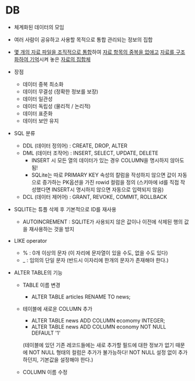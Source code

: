 # DB

- 체계화된 데이터의 모임
- 여러 사람이 공유하고 사용할 목적으로 통합 관리되는 정보의 집합
- <u>몇 개의 자료 파일을 조직적으로 통합</u>하여 <u>자료 항목의 중복을 없애고</u> <u>자료를 구조화하여 기억</u>시켜 놓은 <u>자료의 집합체</u>

- 장점
  - 데이터 중복 최소화
  - 데이터 무결성 (정확한 정보를 보장)
  - 데이터 일관성
  - 데이터 독립성 (물리적 / 논리적)
  - 데이터 표준화
  - 데이터 보안 유지



- SQL 분류
  - DDL (데이터 정의어) : CREATE, DROP, ALTER
  - DML (데이터 조작어) : INSERT, SELECT, UPDATE, DELETE
    - INSERT 시 모든 열의 데이터가 있는 경우 COLUMN을 명시하지 않아도 됨!
    - SQLite는 따로 PRIMARY KEY 속성의 칼럼을 작성하지 않으면 값이 자동으로 증가하는 PK옵션을 가진 rowid 컬럼을 정의 (스키마에 id를 직접 작성했다면 INSERT시 명시하지 않으면 자동으로 입력되지 않음)
  - DCL (데이터 제어어) : GRANT, REVOKE, COMMIT, ROLLBACK



- SQLITE는 튜플 삭제 후 기본적으로 ID를 재사용
  - AUTOINCREMENT : SQLITE가 사용되지 않은 값이나 이전에 삭제된 행의 값을 재사용하는 것을 방지

- LIKE operator 
  - % : 0개 이상의 문자 (이 자리에 문자열이 있을 수도, 없을 수도 있다)
  - _ : 임의의 단일 문자 (반드시 이자리에 한개의 문자가 존재해야 한다.)



- ALTER TABLE의 기능

  - TABLE 이름 변경

    - ALTER TABLE articles RENAME TO news;

  - 테이블에 새로운 COLUMN 추가

    - ALTER TABLE news ADD COLUMN ecomomy INTEGER;
    - ALTER TABLE news ADD COLUMN economy NOT NULL DEFAULT  '1'

    (테이블에 있던 기존 레코드들에는 새로 추가할 필드에 대한 정보가 없기 때문에 NOT NULL 형태의 컬럼은 추가가 불가능하다! NOT NULL 설정 없이 추가하던지, 기본값을 설정해야 한다.)

  - COLUMN 이름 수정